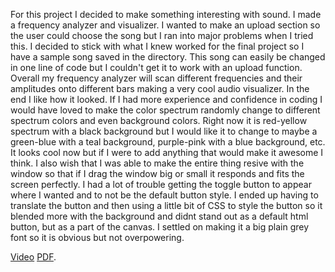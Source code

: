 For this project I decided to make something interesting with sound. I made a frequency analyzer and visualizer. I wanted to make an upload section so the user could choose the song but I ran into major problems when I tried this. I decided to stick with what I knew worked for the final project so I have a sample song saved in the directory.
This song can easily be changed in one line of code but I couldn't get it to work with an upload function. Overall my frequency analyzer will scan different frequencies and their amplitudes onto different bars making a very cool audio visualizer.
In the end I like how it looked. If I had more experience and confidence in coding I would have loved to make the color spectrum randomly change to different spectrum colors and even background colors. Right now it is red-yellow spectrum with a black background but I would like it to change to maybe a green-blue with a teal background, purple-pink with a blue background, etc. 
It looks cool now but if I were to add anything that would make it awesome I think. 
I also wish that I was able to make the entire thing resive with the window so that if I drag the window big or small it responds and fits the screen perfectly. I had a lot of trouble getting the toggle button to appear where I wanted and to not be the default button style. I ended up having to translate the button and then using a little bit of CSS to style the button so it blended more with the background and didnt stand out as a default html button, but as a part of the canvas. I settled on making it a big plain grey font so it is obvious but not overpowering.

 

[Video](#)
 [PDF](https://github.com/ColbyJackL/ColbyJackL.github.io/blob/master/340_InteractiveMedia/Generative_Practice/MP3Visualize1/340FinalPaper.pdf).
